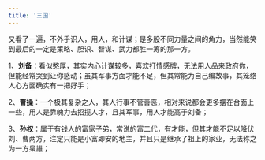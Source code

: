 ```yaml
---
title: '三国'
---
```

又看了一遍，不外乎识人，用人，和计谋；是多股不同力量之间的角力，当然能笑到最后的一定是策略、胆识、智谋、武力都胜一筹的那一方。

1、**刘备**：看似憨厚，其实内心计谋较多，喜欢打情感牌，无法用人品来政府你，但能经常哭到让你感动；虽其军事方面才能不足，但其常能为自己编故事，其笼络人心方面确实有一把好手；

2、**曹操**：一个极其复杂之人，其人行事不管善恶，相对来说都会更多摆在台面上一些，用人是靠魄力去招揽人才，且其军事，用人才能高于刘备；

3、**孙权**：属于有钱人的富家子弟，常说的富二代，有才能，但其才能不足以降伏刘、曹两方，注定只能是小富即安的地主，并且只是继承了祖上的家业，无法称之为一方枭雄；
